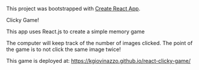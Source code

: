 This project was bootstrapped with [Create React App](https://github.com/facebook/create-react-app).

Clicky Game!

This app uses React.js to create a simple memory game 

The computer will keep track of the number of images clicked. The point of the game is to not click the same image twice!

This game is deployed at: https://kgiovinazzo.github.io/react-clicky-game/
